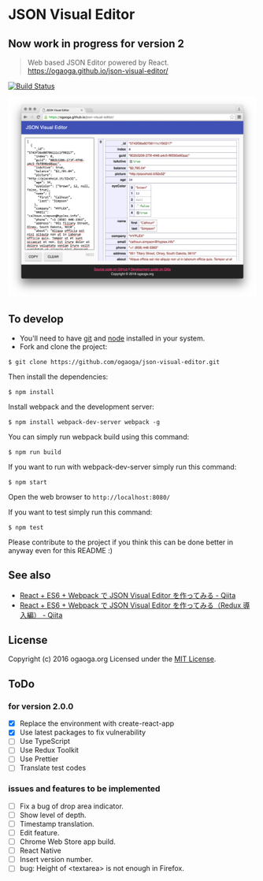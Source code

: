 # JSON Visual Editor

## Now work in progress for version 2

> Web based JSON Editor powered by React.
> https://ogaoga.github.io/json-visual-editor/

[![Build Status][travis-image]][travis-url]

![json-visual-editor](resources/json-visual-editor.png?raw=true)

## To develop

- You'll need to have [git](https://git-scm.com/) and [node](https://nodejs.org/en/) installed in your system.
- Fork and clone the project:

```
$ git clone https://github.com/ogaoga/json-visual-editor.git
```

Then install the dependencies:

```
$ npm install
```

Install webpack and the development server:

```
$ npm install webpack-dev-server webpack -g
```

You can simply run webpack build using this command:

```
$ npm run build
```

If you want to run with webpack-dev-server simply run this command:

```
$ npm start
```

Open the web browser to `http://localhost:8080/`

If you want to test simply run this command:

```
$ npm test
```

Please contribute to the project if you think this can be done better in anyway even for this README :)

## See also

- [React + ES6 + Webpack で JSON Visual Editor を作ってみる - Qiita](http://qiita.com/ogaoga/items/1dae5586601e6900c3f1)
- [React + ES6 + Webpack で JSON Visual Editor を作ってみる（Redux 導入編） - Qiita](http://qiita.com/ogaoga/items/e3f7e6d1d3aeb61351f5)

## License

Copyright (c) 2016 ogaoga.org
Licensed under the [MIT License](LICENSE).

[travis-image]: https://img.shields.io/travis/ogaoga/json-visual-editor/develop.svg?style=flat
[travis-url]: https://travis-ci.org/ogaoga/json-visual-editor

## ToDo

### for version 2.0.0

- [x] Replace the environment with create-react-app
- [x] Use latest packages to fix vulnerability
- [ ] Use TypeScript
- [ ] Use Redux Toolkit
- [ ] Use Prettier
- [ ] Translate test codes

### issues and features to be implemented

- [ ] Fix a bug of drop area indicator.
- [ ] Show level of depth.
- [ ] Timestamp translation.
- [ ] Edit feature.
- [ ] Chrome Web Store app build.
- [ ] React Native
- [ ] Insert version number.
- [ ] bug: Height of &lt;textarea&gt; is not enough in Firefox.
